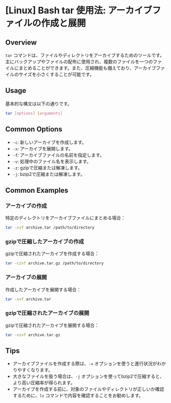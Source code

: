 # [Linux] Bash tar 使用法: アーカイブファイルの作成と展開

## Overview
`tar` コマンドは、ファイルやディレクトリをアーカイブするためのツールです。主にバックアップやファイルの配布に使用され、複数のファイルを一つのファイルにまとめることができます。また、圧縮機能も備えており、アーカイブファイルのサイズを小さくすることが可能です。

## Usage
基本的な構文は以下の通りです。

```bash
tar [options] [arguments]
```

## Common Options
- `-c`: 新しいアーカイブを作成します。
- `-x`: アーカイブを展開します。
- `-f`: アーカイブファイルの名前を指定します。
- `-v`: 処理中のファイル名を表示します。
- `-z`: gzipで圧縮または解凍します。
- `-j`: bzip2で圧縮または解凍します。

## Common Examples
### アーカイブの作成
特定のディレクトリをアーカイブファイルにまとめる場合：

```bash
tar -cvf archive.tar /path/to/directory
```

### gzipで圧縮したアーカイブの作成
gzipで圧縮されたアーカイブを作成する場合：

```bash
tar -czvf archive.tar.gz /path/to/directory
```

### アーカイブの展開
作成したアーカイブを展開する場合：

```bash
tar -xvf archive.tar
```

### gzipで圧縮されたアーカイブの展開
gzipで圧縮されたアーカイブを展開する場合：

```bash
tar -xzvf archive.tar.gz
```

## Tips
- アーカイブファイルを作成する際は、`-v` オプションを使うと進行状況がわかりやすくなります。
- 大きなファイルを扱う場合は、`-j` オプションを使ってbzip2で圧縮すると、より高い圧縮率が得られます。
- アーカイブを作成する前に、対象のファイルやディレクトリが正しいか確認するために、`ls` コマンドで内容を確認することをお勧めします。